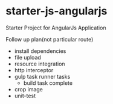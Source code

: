 # starter-js-angularjs
Starter Project for AngularJs Application

Follow up plan(not particular route)

* install dependencies
* file upload
* resource integration
* http interceptor
* gulp task runner tasks
    * build task complete
* crop image
* unit-test

